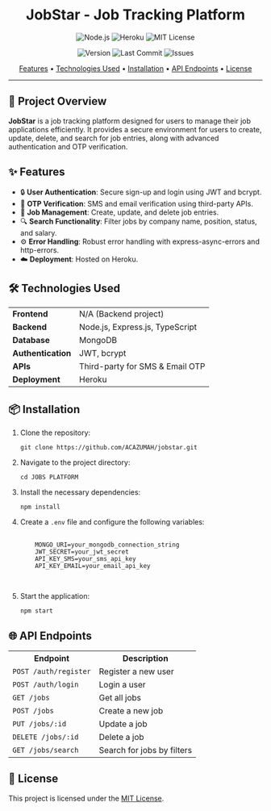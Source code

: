 <h1 align="center">JobStar - Job Tracking Platform</h1>

<p align="center">
  <img src="https://img.shields.io/badge/Made%20with-Node.js-green?style=for-the-badge" alt="Node.js">
  <img src="https://img.shields.io/badge/Deployed%20on-Heroku-purple?style=for-the-badge" alt="Heroku">
  <img src="https://img.shields.io/github/license/your-username/jobstar?style=for-the-badge" alt="MIT License">
</p>

<p align="center"> 
  <img src="https://img.shields.io/github/v/release/your-username/jobstar?style=flat-square" alt="Version">
  <img src="https://img.shields.io/github/last-commit/your-username/jobstar?style=flat-square" alt="Last Commit">
  <img src="https://img.shields.io/github/issues/your-username/jobstar?style=flat-square" alt="Issues">
</p>

<p align="center">
  <a href="#features">Features</a> •
  <a href="#technologies-used">Technologies Used</a> •
  <a href="#installation">Installation</a> •
  <a href="#api-endpoints">API Endpoints</a> •
  <a href="#license">License</a>
</p>

<hr>

<h2>🚀 Project Overview</h2>
<p><strong>JobStar</strong> is a job tracking platform designed for users to manage their job applications efficiently. It provides a secure environment for users to create, update, delete, and search for job entries, along with advanced authentication and OTP verification.</p>

<h2 id="features">✨ Features</h2>
<ul>
  <li>🔒 <strong>User Authentication</strong>: Secure sign-up and login using JWT and bcrypt.</li>
  <li>📲 <strong>OTP Verification</strong>: SMS and email verification using third-party APIs.</li>
  <li>📝 <strong>Job Management</strong>: Create, update, and delete job entries.</li>
  <li>🔍 <strong>Search Functionality</strong>: Filter jobs by company name, position, status, and salary.</li>
  <li>⚙️ <strong>Error Handling</strong>: Robust error handling with express-async-errors and http-errors.</li>
  <li>☁️ <strong>Deployment</strong>: Hosted on Heroku.</li>
</ul>

<h2 id="technologies-used">🛠️ Technologies Used</h2>
<table>
  <tr>
    <td><strong>Frontend</strong></td>
    <td>N/A (Backend project)</td>
  </tr>
  <tr>
    <td><strong>Backend</strong></td>
    <td>Node.js, Express.js, TypeScript</td>
  </tr>
  <tr>
    <td><strong>Database</strong></td>
    <td>MongoDB</td>
  </tr>
  <tr>
    <td><strong>Authentication</strong></td>
    <td>JWT, bcrypt</td>
  </tr>
  <tr>
    <td><strong>APIs</strong></td>
    <td>Third-party for SMS & Email OTP</td>
  </tr>
  <tr>
    <td><strong>Deployment</strong></td>
    <td>Heroku</td>
  </tr>
</table>

<h2 id="installation">📦 Installation</h2>
<ol>
  <li>Clone the repository:
    <pre><code>git clone https://github.com/ACAZUMAH/jobstar.git</code></pre>
  </li>
  <li>Navigate to the project directory:
    <pre><code>cd JOBS PLATFORM</code></pre>
  </li>
  <li>Install the necessary dependencies:
    <pre><code>npm install</code></pre>
  </li>
  <li>Create a <code>.env</code> file and configure the following variables:
    <pre>
    <code>
    MONGO_URI=your_mongodb_connection_string
    JWT_SECRET=your_jwt_secret
    API_KEY_SMS=your_sms_api_key
    API_KEY_EMAIL=your_email_api_key
    </code>
    </pre>
  </li>
  <li>Start the application:
    <pre><code>npm start</code></pre>
  </li>
</ol>

<h2 id="api-endpoints">🌐 API Endpoints</h2>
<table>
  <tr>
    <th>Endpoint</th>
    <th>Description</th>
  </tr>
  <tr>
    <td><code>POST /auth/register</code></td>
    <td>Register a new user</td>
  </tr>
  <tr>
    <td><code>POST /auth/login</code></td>
    <td>Login a user</td>
  </tr>
  <tr>
    <td><code>GET /jobs</code></td>
    <td>Get all jobs</td>
  </tr>
  <tr>
    <td><code>POST /jobs</code></td>
    <td>Create a new job</td>
  </tr>
  <tr>
    <td><code>PUT /jobs/:id</code></td>
    <td>Update a job</td>
  </tr>
  <tr>
    <td><code>DELETE /jobs/:id</code></td>
    <td>Delete a job</td>
  </tr>
  <tr>
    <td><code>GET /jobs/search</code></td>
    <td>Search for jobs by filters</td>
  </tr>
</table>

<h2 id="license">📝 License</h2>
<p>This project is licensed under the <a href="https://opensource.org/licenses/MIT">MIT License</a>.</p>
